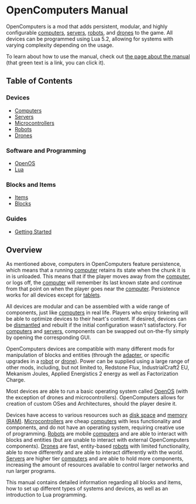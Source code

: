 # OpenComputers Manual

OpenComputers is a mod that adds persistent, modular, and highly configurable [computers](general/computer.md), [servers](item/server1.md), [robots](block/robot.md), and [drones](item/drone.md) to the game. All devices can be programmed using Lua 5.2, allowing for systems with varying complexity depending on the usage. 

To learn about how to use the manual, check out [the page about the manual](item/manual.md) (that green text is a link, you can click it).

## Table of Contents

### Devices
- [Computers](general/computer.md)
- [Servers](item/server1.md)
- [Microcontrollers](block/microcontroller.md)
- [Robots](block/robot.md)
- [Drones](item/drone.md)

### Software and Programming
- [OpenOS](general/openOS.md)
- [Lua](general/lua.md)

### Blocks and Items
- [Items](item/index.md)
- [Blocks](block/index.md)

### Guides
- [Getting Started](general/quickstart.md)

## Overview

As mentioned above, computers in OpenComputers feature persistence, which means that a running [computer](general/computer.md) retains its state when the chunk it is in is unloaded. This means that if the player moves away from the [computer](general/computer.md), or logs off, the [computer](general/computer.md) will remember its last known state and continue from that point on when the player goes near the [computer](general/computer.md). Persistence works for all devices except for [tablets](item/tablet.md).  

All devices are modular and can be assembled with a wide range of components, just like [computers](general/computer.md) in real life. Players who enjoy tinkering will be able to optimize devices to their heart's content. If desired, devices can be [dismantled](block/disassembler.md) and rebuilt if the initial configuration wasn't satisfactory. For [computers](general/computer.md) and [servers](item/server1.md), components can be swapped out on-the-fly simply by opening the corresponding GUI. 

OpenComputers devices are compatible with many different mods for manipulation of blocks and entities (through the [adapter](block/adapter.md), or specific upgrades in a [robot](block/robot.md) or [drone](item/drone.md)). Power can be supplied using a large range of other mods, including, but not limited to, Redstone Flux, IndustrialCraft2 EU, Mekanism Joules, Applied Energistics 2 energy as well as Factorization Charge. 

Most devices are able to run a basic operating system called [OpenOS](general/openOS.md) (with the exception of drones and microcontrollers). OpenComputers allows for creation of custom OSes and Architectures, should the player desire it.

Devices have access to various resources such as [disk space](item/hdd1.md) and [memory (RAM)](item/ram1.md). [Microcontrollers](block/microcontroller.md) are cheap [computers](general/computer.md) with less functionality and components, and do not have an operating system, requiring creative use of programming. [Robots](block/robot.md) are mobile [computers](general/computer.md) and are able to interact with blocks and entities (but are unable to interact with external OpenComputers components). [Drones](item/drone.md) are fast, entity-based [robots](block/robot.md) with limited functionality, able to move differently and are able to interact differently with the world. [Servers](item/server1.md) are higher tier [computers](general/computer.md) and are able to hold more components, increasing the amount of resources available to control larger networks and run larger programs. 

This manual contains detailed information regarding all blocks and items, how to set up different types of systems and devices, as well as an introduction to Lua programming.
